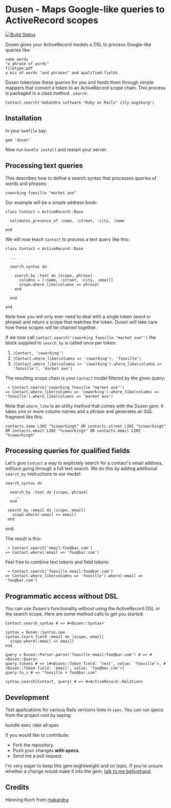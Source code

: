 Dusen - Maps Google-like queries to ActiveRecord scopes
=======================================================

[![Build Status](https://secure.travis-ci.org/makandra/dusen.png?branch=master)](https://travis-ci.org/makandra/dusen)

Dusen gives your ActiveRecord models a DSL to process Google-like queries like:

    some words
    "a phrase of words"
    filetype:pdf
    a mix of words "and phrases" and qualified:fields

Dusen tokenizes these queries for you and feeds them through simple mappers that
convert a token to an ActiveRecord scope chain.
This process is packaged in a class method `.search`:

    Contact.search('makandra software "Ruby on Rails" city:augsburg')


Installation
------------

In your `Gemfile` say:

    gem 'dusen'

Now run `bundle install` and restart your server.



Processing text queries
-----------------------

This describes how to define a search syntax that processes queries
of words and phrases:

    coworking fooville "market ave"


Our example will be a simple address book:

    class Contact < ActiveRecord::Base

      validates_presence_of :name, :street, :city, :name

    end


We will now teach `Contact` to process a text query like this:

    class Contact < ActiveRecord::Base

      ...

      search_syntax do

        search_by :text do |scope, phrase|
          columns = [:name, :street, :city, :email]
          scope.where_like(columns => phrase)
        end

      end

    end


Note how you will only ever need to deal with a single token (word or phrase) and return a scope that matches the token.
Dusen will take care how these scopes will be chained together.

If we now call `Contact.search('coworking fooville "market ave"')`
the block supplied to `search_by` is called once per token:

1. `|Contact, 'coworking'|`
2. `|Contact.where_like(columns => 'coworking'), 'fooville'|`
3. `|Contact.where_like(columns => 'coworking').where_like(columns => 'fooville'), 'market ave'|`


The resulting scope chain is your `Contact` model filtered by
the given query:

     > Contact.search('coworking fooville "market ave"')
    => Contact.where_like(columns => 'coworking').where_like(columns => 'fooville').where_like(columns => 'market ave')


Note that `where_like` is an utility method that comes with the Dusen gem.
It takes one or more column names and a phrase and generates an SQL fragment
like this:

    contacts.name LIKE "%coworking%" OR contacts.street LIKE "%coworking%" OR contacts.email LIKE "%coworking%" OR contacts.email LIKE "%coworking%"


Processing queries for qualified fields
---------------------------------------

Let's give `Contact` a way to explictely search for a contact's email address, without
going through a full text search. We do this by adding additional `search_by` instructions
to our model:

    search_syntax do

      search_by :text do |scope, phrase|
        ...
      end

     search_by :email do |scope, email|
       scope.where(:email => email)
     end

   end


The result is this:

     > Contact.search('email:foo@bar.com')
    => Contact.where(:email => 'foo@bar.com')


Feel free to combine text tokens and field tokens:

     > Contact.search('fooville email:foo@bar.com')
    => Contact.where_like(columns => 'fooville').where(:email => 'foo@bar.com')



Programmatic access without DSL
-------------------------------

You can use Dusen's functionality without using the ActiveRecord DSL or the search scope. Here are some method calls to get you started:

    Contact.search_syntax # => #<Dusen::Syntax>

    syntax = Dusen::Syntax.new
    syntax.learn_field :email do |scope, email|
      scope.where(:email => email)
    end

    query = Dusen::Parser.parse('fooville email:foo@bar.com') # => #<Dusen::Query>
    query.tokens # => [#<Dusen::Token field: 'text', value: 'fooville'>, #<Dusen::Token field: 'email', value: 'foo@bar.com'>]
    query.to_s # => "fooville + foo@bar.com"

    syntax.search(Contact, query) # => #<ActiveRecord::Relation>


Development
-----------

Test applications for various Rails versions lives in `spec`. You can run specs from the project root by saying:

  bundle exec rake all:spec

If you would like to contribute:

- Fork the repository.
- Push your changes **with specs**.
- Send me a pull request.

I'm very eager to keep this gem leightweight and on topic. If you're unsure whether a change would make it into the gem, [talk to me beforehand](mailto:henning.koch@makandra.de).


Credits
-------

Henning Koch from [makandra](http://makandra.com/)

